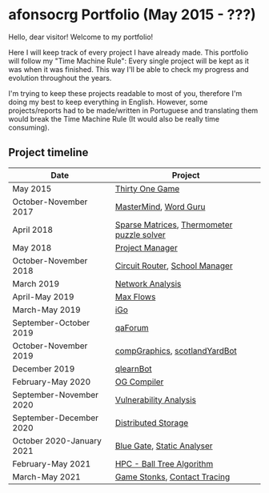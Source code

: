 # afonsocrg Portfolio (May 2015 - ???)

Hello, dear visitor! Welcome to my portfolio!

Here I will keep track of every project I have already made. This portfolio will follow my "Time Machine Rule": Every single project will be kept as it was when it was finished. This way I'll be able to check my progress and evolution throughout the years.

I'm trying to keep these projects readable to most of you, therefore I'm doing my best to keep everything in English. However, some projects/reports had to be made/written in Portuguese and translating them would break the Time Machine Rule (It would also be really time consuming).



## Project timeline
| Date|Project|
|---	|---	|
| May 2015 | [Thirty One Game](thirtyOne) |
| October-November 2017 | [MasterMind](masterMind), [Word Guru](wordGuru) |
| April 2018 | [Sparse Matrices](sparseMatrices), [Thermometer puzzle solver](thermProbSolver) |
| May 2018 | [Project Manager](projectManager) |
| October-November 2018 | [Circuit Router](circuitRouter), [School Manager](schoolManager) |
| March 2019 | [Network Analysis](networkAnalysis) |
| April-May 2019 | [Max Flows](maxFlows) |
| March-May 2019 | [iGo](iGo) |
| September-October 2019 | [qaForum](qaForum) |
| October-November 2019 | [compGraphics](compGraphics), [scotlandYardBot](scotlandYardBot) |
| December 2019 | [qlearnBot](qlearnBot) |
| February-May 2020 | [OG Compiler](og_compiler) |
| September-November 2020 | [Vulnerability Analysis](vuln_analysis) |
| September-December 2020 | [Distributed Storage](G-Store) |
| October 2020-January 2021 | [Blue Gate](blueGate), [Static Analyser](static_analyser)|
| February-May 2021 | [HPC - Ball Tree Algorithm](ball_algo) |
| March-May 2021 | [Game Stonks](gameStonks), [Contact Tracing](https://github.com/afonsocrg/contactTracing) |
